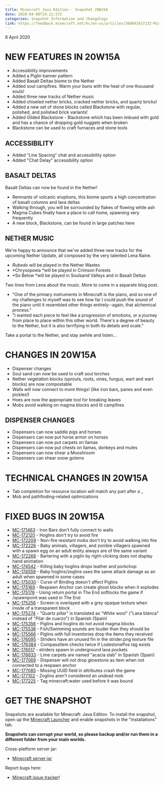 ```yaml
---
title: Minecraft Java Edition - Snapshot 20W15A
date: 2020-04-08T14:11:57Z
categories: Snapshot Information and Changelogs
link: https://feedback.minecraft.net/hc/en-us/articles/360041637232-Minecraft-Java-Edition-Snapshot-20W15A
---
```


8 April 2020

# NEW FEATURES IN 20W15A

-   Accessibility improvements
-   Added a Piglin banner pattern
-   Added Basalt Deltas biome to the Nether
-   Added soul campfires. Warm your buns with the heat of one thousand souls!
-   Added three new tracks of Nether music
-   Added chiseled nether bricks, cracked nether bricks, and quartz bricks!
-   Added a new set of stone blocks called Blackstone with regular, polished, and polished brick variants!
-   Added Gilded Blackstone - Blackstone which has been imbued with gold and has a chance of dropping gold nuggets when broken
-   Blackstone can be used to craft furnaces and stone tools

## ACCESSIBILITY

-   Added \"Line Spacing\" chat and accessibility option
-   Added \"Chat Delay\" accessibility option

## BASALT DELTAS

Basalt Deltas can now be found in the Nether!

-   Remnants of volcanic eruptions, this biome sports a high concentration of basalt columns and lava deltas
-   Walking through, you will be surrounded by flakes of flowing white ash
-   Magma Cubes finally have a place to call home, spawning very frequently
-   A new block, Blackstone, can be found in large patches here

## NETHER MUSIC

We're happy to announce that we've added three new tracks for the upcoming Nether Update, all composed by the very talented Lena Raine. 

-   *Rubedo* will be played in the Nether Wastes
-   *Chrysopoeia *will be played in Crimson Forests 
-   *So Below *will be played in Soulsand Valleys and in Basalt Deltas

Two lines from Lena about the music. More to come in a separate blog post.

-   \"One of the primary instruments in Minecraft is the piano, and so one of my challenges to myself was to see how far I could push the sound of the piano until it resembled other things entirely--again, that alchemical process.\"
-   \"I wanted each piece to feel like a progression of emotions, or a journey from place to place within this other world. There\'s a degree of beauty to the Nether, but it is also terrifying in both its details and scale.\"

Take a portal to the Nether, and stay awhile and listen...

# CHANGES IN 20W15A

-   Dispenser changes
-   Soul sand can now be used to craft soul torches
-   Nether vegetation blocks (sprouts, roots, vines, fungus, wart and wart blocks) are now compostable
-   Walls will now connect to more things! (like iron bars, panes and even pickles!)
-   Hoes are now the appropriate tool for breaking leaves
-   Mobs avoid walking on magma blocks and lit campfires

## DISPENSER CHANGES

-   Dispensers can now saddle pigs and horses
-   Dispensers can now put horse armor on horses
-   Dispensers can now put carpets on llamas
-   Dispensers can now put chests on llamas, donkeys and mules
-   Dispensers can now shear a Mooshroom
-   Dispensers can shear snow golems

# TECHNICAL CHANGES IN 20W15A

-   Tab completion for resource location will match any part after a \_
-   Mob and pathfinding-related optimizations

# FIXED BUGS IN 20W15A

-   [MC-171463](https://bugs.mojang.com/browse/MC-171463) - Iron Bars don't fully connect to walls
-   [MC-172120](https://bugs.mojang.com/browse/MC-172120) - Hoglins don't try to avoid fire
-   [MC-172209](https://bugs.mojang.com/browse/MC-172209) - Non-fire resistant mobs don't try to avoid walking into fire
-   [MC-172226](https://bugs.mojang.com/browse/MC-172226) - Baby animals, villagers, and zombie villagers spawned with a spawn egg on an adult entity always are of the same variant
-   [MC-172268](https://bugs.mojang.com/browse/MC-172268) - Bartering with a piglin by right-clicking does not display hand animation
-   [MC-174542](https://bugs.mojang.com/browse/MC-174542) - Killing baby hoglins drops leather and porkchop
-   [MC-174559](https://bugs.mojang.com/browse/MC-174559) - Baby hoglins/zoglins uses the same attack damage as an adult when spawned in some cases
-   [MC-175030](https://bugs.mojang.com/browse/MC-175030) - Curse of Binding doesn't affect Piglins
-   [MC-175169](https://bugs.mojang.com/browse/MC-175169) - Respawn Anchor can create ghost blocks when it explodes
-   [MC-175176](https://bugs.mojang.com/browse/MC-175176) - Using return portal in The End softlocks the game if /spawnpoint was used in The End
-   [MC-175256](https://bugs.mojang.com/browse/MC-175256) - Screen is overlayed with a grey opaque texture when inside of a transparent block
-   [MC-175274](https://bugs.mojang.com/browse/MC-175274) - "Quartz pillar" is translated as "White wool" ("Lana blanca" instead of "Pilar de cuarzo") in Spanish (Spain)
-   [MC-175356](https://bugs.mojang.com/browse/MC-175356) - Piglins and hoglins do not avoid magma blocks
-   [MC-175538](https://bugs.mojang.com/browse/MC-175538) - Fish/Swimming sounds are louder than they should be
-   [MC-175566](https://bugs.mojang.com/browse/MC-175566) - Piglins with full inventories drop the items they received
-   [MC-176095](https://bugs.mojang.com/browse/MC-176095) - Striders have an unused fin in the strider.png texture file
-   [MC-176384](https://bugs.mojang.com/browse/MC-176384) - CompassItem checks twice if LodestonePos tag exists
-   [MC-176517](https://bugs.mojang.com/browse/MC-176517) - striders spawn in underground lava pockets
-   [MC-176633](https://bugs.mojang.com/browse/MC-176633) - Lime carpets are named "acacia slab" in Spanish (Spain)
-   [MC-177069](https://bugs.mojang.com/browse/MC-177069) - Dispenser will not drop glowstone as item when not connected to a respawn anchor
-   [MC-177085](https://bugs.mojang.com/browse/MC-177085) - Missing UUID field in attributes crash the game
-   [MC-177102](https://bugs.mojang.com/browse/MC-177102) - Zoglins aren't considered an undead mob
-   [MC-177225](https://bugs.mojang.com/browse/MC-177225) - Tag minecraft:water used before it was bound

# GET THE SNAPSHOT

Snapshots are available for Minecraft: Java Edition. To install the snapshot, open up the [Minecraft Launcher](https://www.minecraft.net/download.html) and enable snapshots in the \"Installations\" tab.

**Snapshots can corrupt your world, so please backup and/or run them in a different folder from your main worlds.**

Cross-platform server jar:

-   [Minecraft server jar](https://launcher.mojang.com/v1/objects/64ca02e1e9fc7e60eac4aba788580b16eb12f71f/server.jar)

Report bugs here:

-   [Minecraft issue tracker](https://bugs.mojang.com/browse/MC)!
